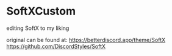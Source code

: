 # SoftXCustom
editing SoftX to my liking

original can be found at:
https://betterdiscord.app/theme/SoftX
https://github.com/DiscordStyles/SoftX
